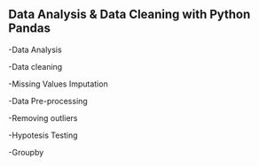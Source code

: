 ## Data Analysis & Data Cleaning with Python Pandas

<p>-Data Analysis</p>
<p>-Data cleaning</p>
<p>-Missing Values Imputation</p>
<p>-Data Pre-processing</p>
<p>-Removing outliers</p>
<p>-Hypotesis Testing</p>
<p>-Groupby</p>

